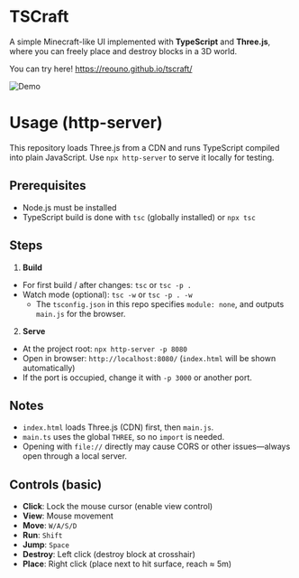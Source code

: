 # TSCraft

A simple Minecraft-like UI implemented with **TypeScript** and **Three.js**,
where you can freely place and destroy blocks in a 3D world.

You can try here! https://reouno.github.io/tscraft/

![Demo](./tscraft_02.gif)

# Usage (http-server)

This repository loads Three.js from a CDN and runs TypeScript compiled into plain JavaScript. Use `npx http-server` to serve it locally for testing.

## Prerequisites
- Node.js must be installed  
- TypeScript build is done with `tsc` (globally installed) or `npx tsc`

## Steps
1) **Build**  
- For first build / after changes: `tsc` or `tsc -p .`  
- Watch mode (optional): `tsc -w` or `tsc -p . -w`  
  - The `tsconfig.json` in this repo specifies `module: none`, and outputs `main.js` for the browser.

2) **Serve**  
- At the project root: `npx http-server -p 8080`  
- Open in browser: `http://localhost:8080/` (`index.html` will be shown automatically)  
- If the port is occupied, change it with `-p 3000` or another port.

## Notes
- `index.html` loads Three.js (CDN) first, then `main.js`.  
- `main.ts` uses the global `THREE`, so no `import` is needed.  
- Opening with `file://` directly may cause CORS or other issues—always open through a local server.

## Controls (basic)
- **Click**: Lock the mouse cursor (enable view control)  
- **View**: Mouse movement  
- **Move**: `W/A/S/D`  
- **Run**: `Shift`  
- **Jump**: `Space`  
- **Destroy**: Left click (destroy block at crosshair)  
- **Place**: Right click (place next to hit surface, reach ≈ 5m)  

